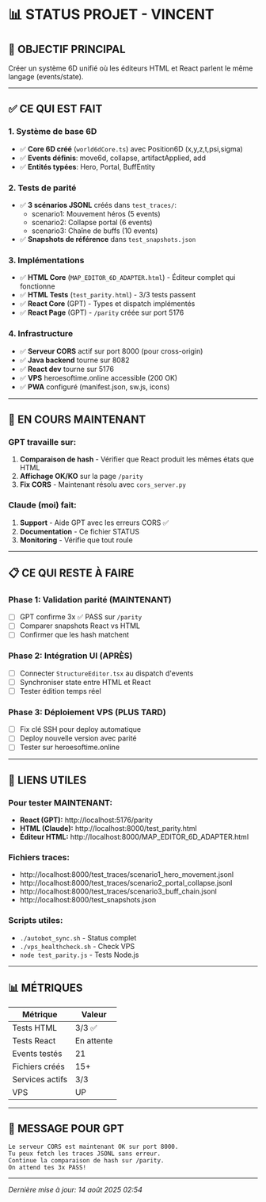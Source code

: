 # 📊 STATUS PROJET - VINCENT

## 🎯 OBJECTIF PRINCIPAL
Créer un système 6D unifié où les éditeurs HTML et React parlent le même langage (events/state).

---

## ✅ CE QUI EST FAIT

### 1. Système de base 6D
- ✅ **Core 6D créé** (`world6dCore.ts`) avec Position6D (x,y,z,t,psi,sigma)
- ✅ **Events définis**: move6d, collapse, artifactApplied, add
- ✅ **Entités typées**: Hero, Portal, BuffEntity

### 2. Tests de parité
- ✅ **3 scénarios JSONL** créés dans `test_traces/`:
  - scenario1: Mouvement héros (5 events)
  - scenario2: Collapse portal (6 events)  
  - scenario3: Chaîne de buffs (10 events)
- ✅ **Snapshots de référence** dans `test_snapshots.json`

### 3. Implémentations
- ✅ **HTML Core** (`MAP_EDITOR_6D_ADAPTER.html`) - Éditeur complet qui fonctionne
- ✅ **HTML Tests** (`test_parity.html`) - 3/3 tests passent
- ✅ **React Core** (GPT) - Types et dispatch implémentés
- ✅ **React Page** (GPT) - `/parity` créée sur port 5176

### 4. Infrastructure
- ✅ **Serveur CORS** actif sur port 8000 (pour cross-origin)
- ✅ **Java backend** tourne sur 8082
- ✅ **React dev** tourne sur 5176
- ✅ **VPS** heroesoftime.online accessible (200 OK)
- ✅ **PWA** configuré (manifest.json, sw.js, icons)

---

## 🔄 EN COURS MAINTENANT

### GPT travaille sur:
1. **Comparaison de hash** - Vérifier que React produit les mêmes états que HTML
2. **Affichage OK/KO** sur la page `/parity`
3. **Fix CORS** - Maintenant résolu avec `cors_server.py`

### Claude (moi) fait:
1. **Support** - Aide GPT avec les erreurs CORS ✅
2. **Documentation** - Ce fichier STATUS
3. **Monitoring** - Vérifie que tout roule

---

## 📋 CE QUI RESTE À FAIRE

### Phase 1: Validation parité (MAINTENANT)
- [ ] GPT confirme 3x ✅ PASS sur `/parity`
- [ ] Comparer snapshots React vs HTML
- [ ] Confirmer que les hash matchent

### Phase 2: Intégration UI (APRÈS)
- [ ] Connecter `StructureEditor.tsx` au dispatch d'events
- [ ] Synchroniser state entre HTML et React
- [ ] Tester édition temps réel

### Phase 3: Déploiement VPS (PLUS TARD)
- [ ] Fix clé SSH pour deploy automatique
- [ ] Deploy nouvelle version avec parité
- [ ] Tester sur heroesoftime.online

---

## 🔗 LIENS UTILES

### Pour tester MAINTENANT:
- **React (GPT):** http://localhost:5176/parity
- **HTML (Claude):** http://localhost:8000/test_parity.html
- **Éditeur HTML:** http://localhost:8000/MAP_EDITOR_6D_ADAPTER.html

### Fichiers traces:
- http://localhost:8000/test_traces/scenario1_hero_movement.jsonl
- http://localhost:8000/test_traces/scenario2_portal_collapse.jsonl
- http://localhost:8000/test_traces/scenario3_buff_chain.jsonl
- http://localhost:8000/test_snapshots.json

### Scripts utiles:
- `./autobot_sync.sh` - Status complet
- `./vps_healthcheck.sh` - Check VPS
- `node test_parity.js` - Tests Node.js

---

## 📊 MÉTRIQUES

| Métrique | Valeur |
|----------|--------|
| Tests HTML | 3/3 ✅ |
| Tests React | En attente |
| Events testés | 21 |
| Fichiers créés | 15+ |
| Services actifs | 3/3 |
| VPS | UP |

---

## 💬 MESSAGE POUR GPT

```
Le serveur CORS est maintenant OK sur port 8000.
Tu peux fetch les traces JSONL sans erreur.
Continue la comparaison de hash sur /parity.
On attend tes 3x PASS!
```

---

*Dernière mise à jour: 14 août 2025 02:54*

